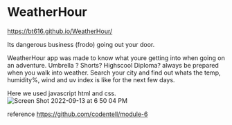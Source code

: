 # WeatherHour

https://bt616.github.io/WeatherHour/

Its dangerous business (frodo) going out your door. 

WeatherHour app was made to know what youre getting into when going on an adventure.
Umbrella ? Shorts? Highscool Diploma? always be prepared when you walk into weather.
Search your city and find out whats the temp, humidity%, wind and uv index is like for the next few days. 


Here we used javascript html and css. 
![Screen Shot 2022-09-13 at 6 50 04 PM](https://user-images.githubusercontent.com/110855674/190040916-81796c69-7ce9-4801-939b-2210385ebe81.png)


reference https://github.com/codentell/module-6
